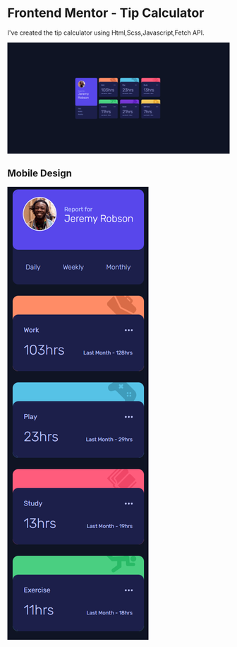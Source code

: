 # Frontend Mentor - Tip Calculator

I've created the tip calculator using Html,Scss,Javascript,Fetch API.

![](/screenshots/Screenshot%20(126).png)

## Mobile Design

![](/screenshots/Screenshot%20(127).png) 
